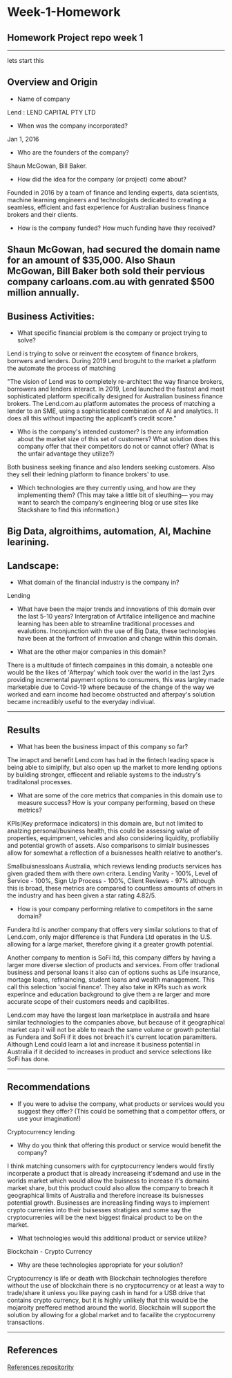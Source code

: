 # Week-1-Homework
## Homework Project repo week 1
---
lets start this
## Overview and Origin

* Name of company

Lend : LEND CAPITAL PTY LTD

* When was the company incorporated?

Jan 1, 2016

* Who are the founders of the company?

Shaun McGowan, Bill Baker.

* How did the idea for the company (or project) come about?

Founded in 2016 by a team of finance and lending experts, data scientists, machine learning engineers and technologists dedicated to creating a seamless, efficient and fast experience for Australian business finance brokers and their clients. 

* How is the company funded? How much funding have they received?

Shaun McGowan, had secured the domain name for an amount of $35,000. 
Also Shaun McGowan, Bill Baker both sold their pervious company carloans.com.au with genrated $500 million annually. 
---
## Business Activities:

* What specific financial problem is the company or project trying to solve?

Lend is trying to solve or reinvent the ecosytem of finance brokers, borrwers and lenders. During 2019 Lend broguht to the market a platform the automate the process of matching 

"The vision of Lend was to completely re-architect the way finance brokers, borrowers and lenders interact. In 2019, Lend launched the fastest and most sophisticated platform specifically designed for Australian business finance brokers. The Lend.com.au platform automates the process of matching a lender to an SME, using a sophisticated combination of AI and analytics. It does all this without impacting the applicant’s credit score."

* Who is the company's intended customer?  Is there any information about the market size of this set of customers?
What solution does this company offer that their competitors do not or cannot offer? (What is the unfair advantage they utilize?)

Both business seeking finance and also lenders seeking customers. Also they sell their ledning platform to finance brokers' to use.

* Which technologies are they currently using, and how are they implementing them? (This may take a little bit of sleuthing–– you may want to search the company’s engineering blog or use sites like Stackshare to find this information.)

Big Data, algroithims, automation, AI, Machine learining.
---
## Landscape:

* What domain of the financial industry is the company in?

Lending

* What have been the major trends and innovations of this domain over the last 5-10 years?
Intergration of Artifalice intelligence and machine learning has been able to streamline traditional processes and evalutions. Inconjunction with the use of Big Data, these technologies have been at the forfront of innvoation and change within this domain.

* What are the other major companies in this domain?

There is a multitude of fintech compaines in this domain, a noteable one would be the likes of 'Afterpay' which took over the world in the last 2yrs providing incremental payment options to consumers, this was largley made marketable due to Covid-19 where because of the change of the way we worked and earn income had become obstructed and afterpay's solution became increadibly useful to the everyday indiviual.

---
## Results

* What has been the business impact of this company so far?

The imapct and benefit Lend.com has had in the fintech leading space is being able to simiplify, but also open up the market to more lending options by building stronger, effiecent and reliable systems to the industry's traditalonal processes.


* What are some of the core metrics that companies in this domain use to measure success? How is your company performing, based on these metrics?

KPIs(Key preformace indicators) in this domain are, but not limited to analzing personal/business health, this could be assessing value of properties, equimpment, vehicles and also considering liquidity, profiabiliy and potential growth of assets. Also comparisons to simialr businesses allow for somewhat a reflection of a buisnesses health relative to another's. 

Smallbuisnessloans Australia, which reviews lending products services has given graded them with there own critera. Lending Varity - 100%,  Level of Service - 100%, Sign Up Process - 100%, Client Reviews - 97%
although this is broad, these metrics are compared to countless amounts of others in the industry and has been given a star rating 4.82/5. 


* How is your company performing relative to competitors in the same domain?

Fundera ltd is another company that offers very similar solutions to that of Lend.com, only major difference is that Fundera Ltd operates in the U.S. allowing for a large market, therefore giving it a greater growth potential.

Another company to mention is SoFi ltd, this company differs by having a larger more diverse slection of products and services. From offer tradional business and personal loans it also can of options suchs as Life insurance, mortage loans, refinaincing, student loans and wealth management. This call this selection 'social finance'. They also take in KPIs such as work experince and education background to give them a re larger and more accurate scope of their customers needs and capibilites.

Lend.com may have the largest loan marketplace in austraila and hsare similar technologies to the companies above, but because of it geographical market cap it will not be able to reach the same volume or growth potential as Fundera and SoFi if it does not breach it's current location paramitters. Although Lend could learn a lot and increase it business potential in Australia if it decided to increases in product and service selections like SoFi has done.

---
## Recommendations

* If you were to advise the company, what products or services would you suggest they offer? (This could be something that a competitor offers, or use your imagination!)

Cryptocurrency lending

* Why do you think that offering this product or service would benefit the company?

I think matching cunsomers with for cyrptocurrency lenders would firstly incorperate a product that is already increaseing it'sdemand and use in the worlds market which would allow the buisness to increase it's domains market share, but this product could also allow the company to breach it geographical limits of Australia and therefore increase its buisnesses potential growth. Businesses are increasling finding ways to implement crypto currenies into their buisesses stratigies and some say the cryptocurrenies will be the next biggest finaical product to be on the market.


* What technologies would this additional product or service utilize?


Blockchain - Crypto Currency 


* Why are these technologies appropriate for your solution?

Cryptocurrency is life or death with Blockchain technologies therefore without the use of blockchain there is no cryptocurrency or at least a way to trade/share it unless you like paying cash in hand for a USB drive that contains crypto currency, but it is highly unlikely that this would be the mojaroity preffered method around the world. Blockchain will support the solution by allowing for a global market and to facailite the cryptocurreny transactions.

---
## References
[References repositority](/References/references.md)
